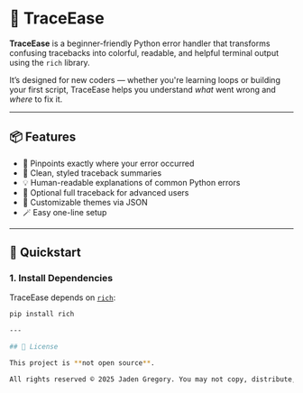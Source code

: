 # 🚨 TraceEase

**TraceEase** is a beginner-friendly Python error handler that transforms confusing tracebacks into colorful, readable, and helpful terminal output using the `rich` library.

It’s designed for new coders — whether you're learning loops or building your first script, TraceEase helps you understand *what* went wrong and *where* to fix it.

---

## 📦 Features

- 🎯 Pinpoints exactly where your error occurred
- 🌈 Clean, styled traceback summaries
- 💡 Human-readable explanations of common Python errors
- 🧠 Optional full traceback for advanced users
- 🎨 Customizable themes via JSON
- 🪄 Easy one-line setup

---

## 🚀 Quickstart

### 1. Install Dependencies

TraceEase depends on [`rich`](https://github.com/Textualize/rich):

```bash
pip install rich

---

## 📜 License

This project is **not open source**.

All rights reserved © 2025 Jaden Gregory. You may not copy, distribute, or modify this software without permission.